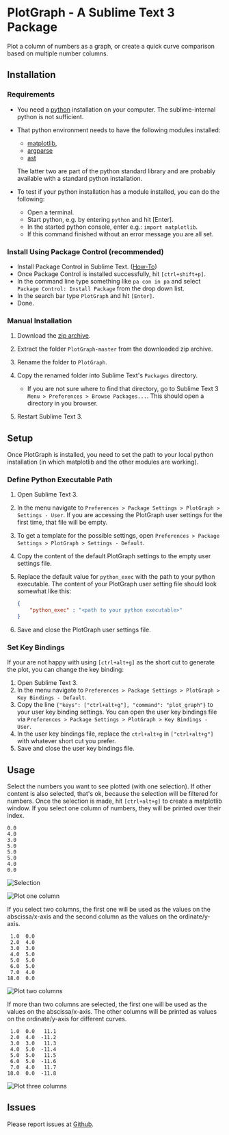 PlotGraph - A Sublime Text 3 Package
====================================

Plot a column of numbers as a graph, or create a quick curve comparison 
based on multiple number columns.


Installation
------------

### Requirements

 -  You need a [python](https://www.python.org/downloads/) 
    installation on your computer.
    The sublime-internal python is not sufficient.
 -  That python environment needs to have the following modules installed:
    -   [matplotlib](http://matplotlib.org/),
    -   [argparse](https://docs.python.org/3/library/argparse.html)
    -   [ast](https://docs.python.org/3/library/ast.html)  

    The latter two are part of the python standard library and are probably 
    available with a standard python installation.

 -  To test if your python installation has a module installed, 
     you can do the following:
    -   Open a terminal.
    -   Start python, e.g. by entering `python` and hit [Enter].
    -   In the started python console, enter e.g.: `import matplotlib`.
    -   If this command finished without an error message you are all set.

### Install Using Package Control (recommended)

 -  Install Package Control in Sublime Text. ([How-To](https://packagecontrol.io/installation))
 -  Once Package Control is installed successfully, hit `[ctrl+shift+p]`.
 -  In the command line type something like `pa con in pa` and select `Package Control: Install Package` from the drop down list.
 -  In the search bar type `PlotGraph` and hit `[Enter]`.
 -  Done.

### Manual Installation

 1. Download the 
     [zip archive](https://github.com/tibsel/PlotGraph/archive/master.zip).
 1. Extract the folder `PlotGraph-master` from the downloaded zip archive.
 1. Rename the folder to `PlotGraph`.
 1. Copy the renamed folder into Sublime Text's `Packages` directory.
 
    - If you are not sure where to find that directory, 
      go to Sublime Text 3 `Menu > Preferences > Browse Packages...`.
      This should open a directory in you browser. 

 1. Restart Sublime Text 3.


Setup
-----

Once PlotGraph is installed, you need to set the path to your local python 
installation (in which matplotlib and the other modules are working).

### Define Python Executable Path

 1. Open Sublime Text 3.
 1. In the menu navigate to 
     `Preferences > Package Settings > PlotGraph > Settings - User`.
     If you are accessing the PlotGraph user settings for the first time, 
     that file will be empty.
 1.    To get a template for the possible settings, open 
     `Preferences > Package Settings > PlotGraph > Settings - Default`.
 1. Copy the content of the default PlotGraph settings 
     to the empty user settings file.
 1. Replace the default value for `python_exec` with the path to your python 
     executable.
     The content of your PlotGraph user setting file should look 
    somewhat like this:  

    ```json
    {     
        "python_exec" : "<path to your python executable>"
    }
    ```

 1. Save and close the PlotGraph user settings file.

### Set Key Bindings

If your are not happy with using `[ctrl+alt+g]` as the short cut to 
generate the plot, you can change the key binding:

 1. Open Sublime Text 3.
 1. In the menu navigate to 
    `Preferences > Package Settings > PlotGraph > Key Bindings - Default`.
 1. Copy the line `{"keys": ["ctrl+alt+g"], "command": "plot_graph"}` to your 
    user key binding settings.
    You can open the user key bindings file via 
    `Preferences > Package Settings > PlotGraph > Key Bindings - User`.
 1. In the user key bindings file, replace the `ctrl+alt+g` in `["ctrl+alt+g"]` 
    with whatever short cut you prefer.
 1. Save and close the user key bindings file.


Usage
-----

Select the numbers you want to see plotted (with one selection). 
If other content is also selected, that's ok, 
because the selection will be filtered for numbers.
Once the selection is made, hit `[ctrl+alt+g]` to create a matplotlib window.
If you select one column of numbers, they will be printed over their index.

    0.0
    4.0
    3.0
    5.0
    5.0
    5.0
    4.0
    0.0 

![Selection](./doc/scrn_selection.png)  

![Plot one column](./doc/scrn_1col.png)

  
If you select two columns, the first one will be used as the values on the 
abscissa/x-axis and the second column as the values on the ordinate/y-axis.

     1.0  0.0 
     2.0  4.0 
     3.0  3.0 
     4.0  5.0 
     5.0  5.0 
     6.0  5.0 
     7.0  4.0 
    18.0  0.0 


![Plot two columns](./doc/scrn_2col.png)
    
  
If more than two columns are selected, the first one will be used as the values 
on the abscissa/x-axis. The other columns will be printed as values on the 
ordinate/y-axis for different curves.

     1.0  0.0   11.1
     2.0  4.0  -11.2
     3.0  3.0   11.3
     4.0  5.0  -11.4
     5.0  5.0   11.5
     6.0  5.0  -11.6
     7.0  4.0   11.7
    18.0  0.0  -11.8


![Plot three columns](./doc/scrn_3col.png)


Issues
------

Please report issues at [Github](https://github.com/tibsel/PlotGraph/issues).
